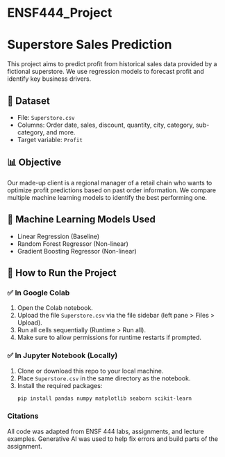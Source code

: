 # ENSF444_Project
# Superstore Sales Prediction

This project aims to predict profit from historical sales data provided by a fictional superstore. We use regression models to forecast profit and identify key business drivers.

## 📁 Dataset

- File: `Superstore.csv`
- Columns: Order date, sales, discount, quantity, city, category, sub-category, and more.
- Target variable: `Profit`

## 📊 Objective

Our made-up client is a regional manager of a retail chain who wants to optimize profit predictions based on past order information. We compare multiple machine learning models to identify the best performing one.

## 🧠 Machine Learning Models Used

- Linear Regression (Baseline)
- Random Forest Regressor (Non-linear)
- Gradient Boosting Regressor (Non-linear)

## 🚀 How to Run the Project

### ✅ In Google Colab

1. Open the Colab notebook.
2. Upload the file `Superstore.csv` via the file sidebar (left pane > Files > Upload).
3. Run all cells sequentially (Runtime > Run all).
4. Make sure to allow permissions for runtime restarts if prompted.

### ✅ In Jupyter Notebook (Locally)

1. Clone or download this repo to your local machine.
2. Place `Superstore.csv` in the same directory as the notebook.
3. Install the required packages:
   ```bash
   pip install pandas numpy matplotlib seaborn scikit-learn

### Citations

All code was adapted from ENSF 444 labs, assignments, and lecture examples. Generative AI was used to help fix errors and build parts of the assignment.
